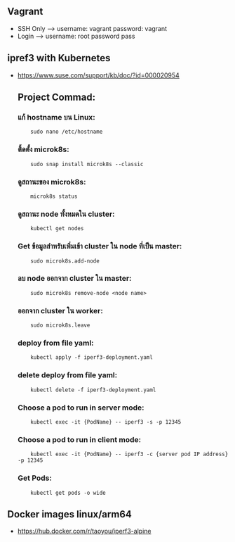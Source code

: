 ## Vagrant
* SSH Only --> username: vagrant password: vagrant
* Login --> username: root password pass

## ipref3 with Kubernetes
* https://www.suse.com/support/kb/doc/?id=000020954
  ## Project Commad:
     ### แก้ hostname บน Linux:
          sudo nano /etc/hostname	
     ### ติ้ดตั้ง microk8s:
          sudo snap install microk8s --classic 
     ### ดูสถานะของ microk8s:
          microk8s status
     ### ดูสถานะ node ทั้งหมดใน cluster:
          kubectl get nodes
     ### Get ข้อมูลสำหรับเพิ่มเข้า cluster ใน node ที่เป็น master:
          sudo microk8s.add-node
     ### ลบ node ออกจาก cluster ใน master:
          sudo microk8s remove-node <node name> 
     ### ออกจาก cluster ใน worker:
          sudo microk8s.leave
     ### deploy from file yaml:
          kubectl apply -f iperf3-deployment.yaml
     ### delete deploy from file yaml:
          kubectl delete -f iperf3-deployment.yaml
     ### Choose a pod to run in server mode:
          kubectl exec -it {PodName} -- iperf3 -s -p 12345
     ### Choose a pod to run in client mode:
          kubectl exec -it {PodName} -- iperf3 -c {server pod IP address} -p 12345
     ### Get Pods:
          kubectl get pods -o wide

## Docker images linux/arm64
* https://hub.docker.com/r/taoyou/iperf3-alpine
